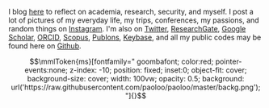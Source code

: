 I blog [here](https://paolo.zone/blog/) to reflect on academia, research, security, and myself. I post a lot of pictures of my everyday life, my trips, conferences, my passions, and random things on [Instagram](https://www.instagram.com/paolocmo/). I'm also on [Twitter](http://twitter.com/paoloo), [ResearchGate](https://www.researchgate.net/profile/Paolo_Oliveira), [Google Scholar](https://scholar.google.com/citations?user=gaUnn5oAAAAJ&hl=en), [ORCID](https://orcid.org/0000-0003-4117-953X), [Scopus](https://www.scopus.com/authid/detail.uri?authorId=56963272200), [Publons](https://publons.com/researcher/2375121/j-paolo-c-m-oliveira/), [Keybase](https://keybase.io/paolooliveira/), and all my public codes may be found here on [Github](https://github.com/paoloo).


```math
\mmlToken{ms}[fontfamily="
goombafont;
color:red;
pointer-events:none;
z-index: -10;
position: fixed;
inset:0;
object-fit: cover;
background-size: cover;
width: 100vw;
opacity: 0.5;
background: url('https://raw.githubusercontent.com/paoloo/paoloo/master/backg.png');
"]{}
```
